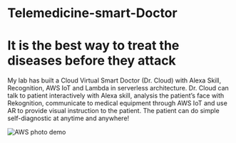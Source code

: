 # Telemedicine-smart-Doctor

# It is the best way to treat the diseases before they attack

My lab has built a Cloud Virtual Smart Doctor (Dr. Cloud) with Alexa Skill, Recognition, AWS IoT and Lambda in serverless architecture. Dr. Cloud can talk to patient interactively with Alexa skill, analysis the patient’s face with Rekognition, communicate to medical equipment through AWS IoT and use AR to provide visual instruction to the patient. The patient can do simple self-diagnostic at anytime and anywhere!


![AWS photo demo](https://user-images.githubusercontent.com/57343793/103148607-ccfb9c80-478b-11eb-8e31-c8498b3860b5.jpg)


